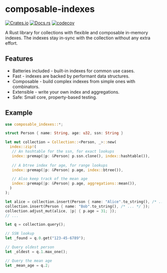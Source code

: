 # composable-indexes

[![Crates.io](https://img.shields.io/crates/v/composable_indexes.svg)](https://crates.io/composable-indexes)
[![Docs.rs](https://img.shields.io/badge/docs.rs-composable--indexes-blue)](https://docs.rs/composable-indexes)
[![codecov](https://codecov.io/gh/utdemir/composable-indexes/branch/main/graph/badge.svg?token=CYXNRQQ07B)](https://codecov.io/gh/utdemir/composable-indexes)

A Rust library for collections with flexible and composable in-memory indexes. The indexes stay in-sync with the collection without any extra effort.

## Features

- Batteries included - built-in indexes for common use cases.
- Fast - indexes are backed by performant data structures.
- Composable - build complex indexes from simple ones with combinators.
- Extensible - write your own index and aggregations.
- Safe: Small core, property-based testing.

## Example

```rust
use composable_indexes::*;

struct Person { name: String, age: u32, ssn: String }

let mut collection = Collection::<Person, _>::new(
  index::zip!(
   // An hashtable for the ssn, for exact lookups
   index::premap(|p: &Person| p.ssn.clone(), index::hashtable()),
   
   // A btree index for age, for range lookups
   index::premap(|p: &Person| p.age, index::btree()),

   // Also keep track of the mean age
   index::premap(|p: &Person| p.age, aggregations::mean()),
  )
);

let alice = collection.insert(Person { name: "Alice".to_string(), /* ... */ });
collection.insert(Person { name: "Bob".to_string(), /* ... */ });
collection.adjust_mut(alice, |p| { p.age = 31; });
// ...

let q = collection.query();

// SSN lookup
let _found = q.0.get("123-45-6789");

// Query oldest person
let _oldest = q.1.max_one();

// Query the mean age
let _mean_age = q.2;
```